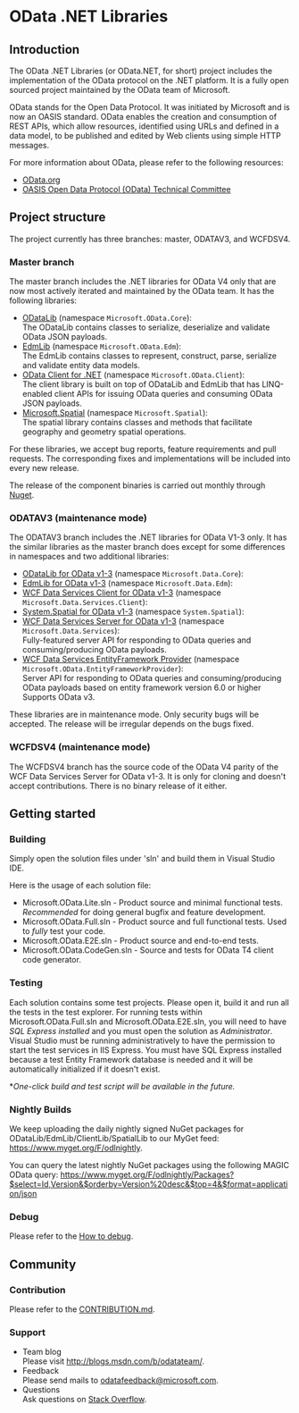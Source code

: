 # OData .NET Libraries
## Introduction
The OData .NET Libraries (or OData.NET, for short) project includes the implementation of the OData protocol on the .NET platform. It is a fully open sourced project maintained by the OData team of Microsoft.

OData stands for the Open Data Protocol. It was initiated by Microsoft and is now an OASIS standard. OData enables the creation and consumption of REST APIs, which allow resources, identified using URLs and defined in a data model, to be published and edited by Web clients using simple HTTP messages.

For more information about OData, please refer to the following resources:

 - [OData.org](http://www.odata.org/)
 - [OASIS Open Data Protocol (OData) Technical Committee](https://www.oasis-open.org/committees/tc_home.php?wg_abbrev=odata)

## Project structure
The project currently has three branches: master, ODATAV3, and WCFDSV4. 

### Master branch
The master branch includes the .NET libraries for OData V4 only that are now most actively iterated and maintained by the OData team. It has the following libraries: 

 - [ODataLib](http://www.nuget.org/packages/Microsoft.OData.Core/) (namespace `Microsoft.OData.Core`):<br />
 The ODataLib contains classes to serialize, deserialize and validate OData JSON payloads. 
 - [EdmLib](http://www.nuget.org/packages/Microsoft.OData.Edm/) (namespace `Microsoft.OData.Edm`):<br />
 The EdmLib contains classes to represent, construct, parse, serialize and validate entity data models.
 - [OData Client for .NET](http://www.nuget.org/packages/Microsoft.OData.Client/) (namespace `Microsoft.OData.Client`):<br />
 The client library is built on top of ODataLib and EdmLib that has LINQ-enabled client APIs for issuing OData queries and consuming OData JSON payloads.
 - [Microsoft.Spatial](http://www.nuget.org/packages/Microsoft.Spatial/) (namespace `Microsoft.Spatial`):<br />
 The spatial library contains classes and methods that facilitate geography and geometry spatial operations.

For these libraries, we accept bug reports, feature requirements and pull requests. The corresponding fixes and implementations will be included into every new release.

The release of the component binaries is carried out monthly through [Nuget](http://www.nuget.org/).

### ODATAV3 (maintenance mode)

The ODATAV3 branch includes the .NET libraries for OData V1-3 only. It has the similar libraries as the master branch does except for some differences in namespaces and two additional libraries: 

 - [ODataLib for OData v1-3](http://www.nuget.org/packages/Microsoft.Data.OData/) (namespace `Microsoft.Data.Core`):
 - [EdmLib for OData v1-3](http://www.nuget.org/packages/Microsoft.Data.Edm/) (namespace `Microsoft.Data.Edm`):
 - [WCF Data Services Client for OData v1-3](http://www.nuget.org/packages/Microsoft.Data.Services.Client/) (namespace `Microsoft.Data.Services.Client`):
 - [System.Spatial for OData v1-3](http://www.nuget.org/packages/System.Spatial/) (namespace `System.Spatial`):
 - [WCF Data Services Server for OData v1-3](http://www.nuget.org/packages/Microsoft.Data.Services/) (namespace `Microsoft.Data.Services`):<br />
 Fully-featured server API for responding to OData queries and consuming/producing OData payloads.
 - [WCF Data Services EntityFramework Provider](http://www.nuget.org/packages/Microsoft.OData.EntityFrameworkProvider/) (namespace `Microsoft.OData.EntityFrameworkProvider`):<br />
 Server API for responding to OData queries and consuming/producing OData payloads based on entity framework version 6.0 or higher Supports OData v3.

These libraries are in maintenance mode. Only security bugs will be accepted. The release will be irregular depends on the bugs fixed.

### WCFDSV4 (maintenance mode)

The WCFDSV4 branch has the source code of the OData V4 parity of the WCF Data Services Server for OData v1-3. It is only for cloning and doesn't accept contributions. There is no binary release of it either.

## Getting started

### Building

Simply open the solution files under 'sln' and build them in Visual Studio IDE.

Here is the usage of each solution file:
 - Microsoft.OData.Lite.sln - Product source and minimal functional tests. *Recommended* for doing general bugfix and feature development.
 - Microsoft.OData.Full.sln - Product source and full functional tests. Used to *fully* test your code.
 - Microsoft.OData.E2E.sln - Product source and end-to-end tests.
 - Microsoft.OData.CodeGen.sln - Source and tests for OData T4 client code generator.

### Testing

Each solution contains some test projects. Please open it, build it and run all the tests in the test explorer. For running tests within Microsoft.OData.Full.sln and Microsoft.OData.E2E.sln, you will need to have *SQL Express installed* and you must open the solution as *Administrator*. Visual Studio must be running administratively to have the permission to start the test services in IIS Express.  You must have SQL Express installed because a test Entity Framework database is needed and it will be automatically initialized if it doesn't exist.

**One-click build and test script will be available in the future.*

### Nightly Builds

We keep uploading the daily nightly signed NuGet packages for ODataLib/EdmLib/ClientLib/SpatialLib to our MyGet feed: https://www.myget.org/F/odlnightly.

You can query the latest nightly NuGet packages using the following MAGIC OData query:
https://www.myget.org/F/odlnightly/Packages?$select=Id,Version&$orderby=Version%20desc&$top=4&$format=application/json

### Debug

Please refer to the [How to debug](http://odata.github.io/WebApi/10-01-debug-webapi-source).

## Community
### Contribution
Please refer to the [CONTRIBUTION.md](https://github.com/OData/odata.net/blob/master/CONTRIBUTION.md).

### Support
 - Team blog<br />
 Please visit http://blogs.msdn.com/b/odatateam/.
 - Feedback<br />
 Please send mails to [odatafeedback@microsoft.com](mailto:odatafeedback@microsoft.com).
 - Questions<br />
 Ask questions on [Stack Overflow](http://stackoverflow.com/questions/ask?tags=odata).
